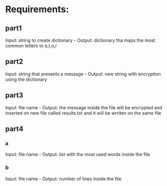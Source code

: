 <h1>Requirements:</h1>
<h2>part1</h2>
Input: string to create dictionary
- Output: dictionary tha maps the most common letters to e,t,o,r
<h2>part2</h2>
Input: string that presents a message
- Output: new string with encryption using the dictionary 
<h2>part3</h2>
Input: file name
- Output: the message inside the file will be encrypted and inserted on new file called results.txt and it will be wrriten on the same file
<h2>part4</h2>
<h3>a</h3>
Input: file name
- Output: list with the most used words inside the file 
<h3>b</h3>
Input: file name
- Output: number of lines inside the file
